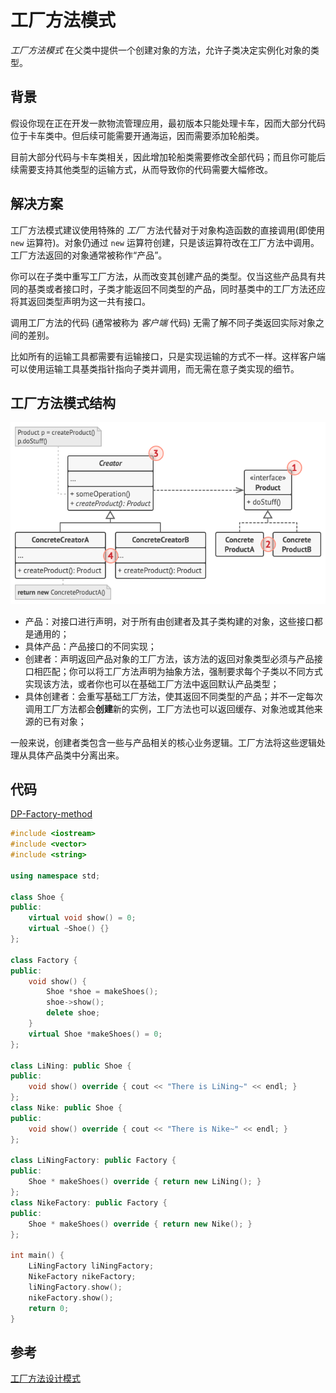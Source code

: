 # 工厂方法模式

*工厂方法模式* 在父类中提供一个创建对象的方法，允许子类决定实例化对象的类型。

## 背景

假设你现在正在开发一款物流管理应用，最初版本只能处理卡车，因而大部分代码位于卡车类中。但后续可能需要开通海运，因而需要添加轮船类。

目前大部分代码与卡车类相关，因此增加轮船类需要修改全部代码；而且你可能后续需要支持其他类型的运输方式，从而导致你的代码需要大幅修改。

## 解决方案

工厂方法模式建议使用特殊的 *工厂* 方法代替对于对象构造函数的直接调用(即使用  `new` 运算符)。对象仍通过 `new` 运算符创建，只是该运算符改在工厂方法中调用。 工厂方法返回的对象通常被称作“产品”。

你可以在子类中重写工厂方法，从而改变其创建产品的类型。仅当这些产品具有共同的基类或者接口时，子类才能返回不同类型的产品，同时基类中的工厂方法还应将其返回类型声明为这一共有接口。

调用工厂方法的代码 (通常被称为 *客户端* 代码) 无需了解不同子类返回实际对象之间的差别。

比如所有的运输工具都需要有运输接口，只是实现运输的方式不一样。这样客户端可以使用运输工具基类指针指向子类并调用，而无需在意子类实现的细节。

## 工厂方法模式结构

![工厂方法模式结构](../../assets/imgs/DP-Factory-method-structure.png)

- 产品：对接口进行声明，对于所有由创建者及其子类构建的对象，这些接口都是通用的；
- 具体产品：产品接口的不同实现；
- 创建者：声明返回产品对象的工厂方法，该方法的返回对象类型必须与产品接口相匹配；你可以将工厂方法声明为抽象方法，强制要求每个子类以不同方式实现该方法，或者你也可以在基础工厂方法中返回默认产品类型；
- 具体创建者：会重写基础工厂方法，使其返回不同类型的产品；并不一定每次调用工厂方法都会**创建**新的实例，工厂方法也可以返回缓存、对象池或其他来源的已有对象；

一般来说，创建者类包含一些与产品相关的核心业务逻辑。工厂方法将这些逻辑处理从具体产品类中分离出来。

## 代码

[DP-Factory-method](../../assets/codes/DP-Factory-method.cpp)

```c++
#include <iostream>
#include <vector>
#include <string>

using namespace std;

class Shoe {
public:
    virtual void show() = 0;
    virtual ~Shoe() {}
};

class Factory {
public:
    void show() {
        Shoe *shoe = makeShoes();
        shoe->show();
        delete shoe;
    }
    virtual Shoe *makeShoes() = 0;
};

class LiNing: public Shoe {
public:
    void show() override { cout << "There is LiNing~" << endl; }
};
class Nike: public Shoe {
public:
    void show() override { cout << "There is Nike~" << endl; }
};

class LiNingFactory: public Factory {
public:
    Shoe * makeShoes() override { return new LiNing(); }
};
class NikeFactory: public Factory {
public:
    Shoe * makeShoes() override { return new Nike(); }
};

int main() {
    LiNingFactory liNingFactory;
    NikeFactory nikeFactory;
    liNingFactory.show();
    nikeFactory.show();
    return 0;
}
```

## 参考

[工厂方法设计模式](https://refactoringguru.cn/design-patterns/factory-method)